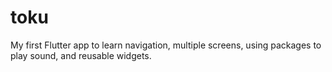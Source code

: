 # toku

My first Flutter app to learn navigation, multiple screens, using packages to play sound, and reusable widgets.



